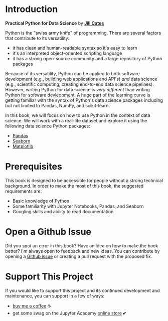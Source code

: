 # Introduction

**Practical Python for Data Science** by [**Jill Cates**](https://www.jillcates.com/)

Python is the "swiss army knife" of programming. There are several factors that contribute to its versatility:
- it has clean and human-readable syntax so it's easy to learn 
- it's an interpreted object-oriented scripting language 
- it has a strong open-source community and a large repository of Python packages 

Because of its versatility, Python can be applied to both software development (e.g., building web applications and API's) *and* data science (e.g., scientific computing, creating end-to-end data science pipelines). However, writing Python for data science is *very different* than writing Python for software devleopment. A huge part of the learning curve is getting familiar with the syntax of Python's data science packages including but not limited to Pandas, NumPy, and scikit-learn. 

In this book, we will focus on how to use Python in the context of data science. We will work with a real-life dataset and explore it using the following data science Python packages: 

- [Pandas](https://pandas.pydata.org/)
- [Seaborn](https://seaborn.pydata.org/)
- [Matplotlib](https://matplotlib.org/)

# Prerequisites 

This book is designed to be accessible for people without a strong technical background. In order to make the most of this book, the suggested requirements are:

- Basic knowledge of Python 
- Some familiarity with Jupyter Notebooks, Pandas, and Seaborn
- Googling skills and ability to read documentation 

# Open a Github Issue

Did you spot an error in this book? Have an idea on how to make the book better? I'm always open to feedback and new ideas. You can contribute by opening a [Github issue](https://github.com/jupyteracademy/practical-python-for-data-science/issues) or creating a pull request with the proposed fix. 

# Support This Project 

If you would like to support this project and its continued development and maintenance, you can support in a few of ways:

- [buy me a coffee](https://www.buymeacoffee.com/jupyteracademy) ☕
- get some swag on the Jupyter Academy [online store](https://jupyteracademy.com/) 💕
